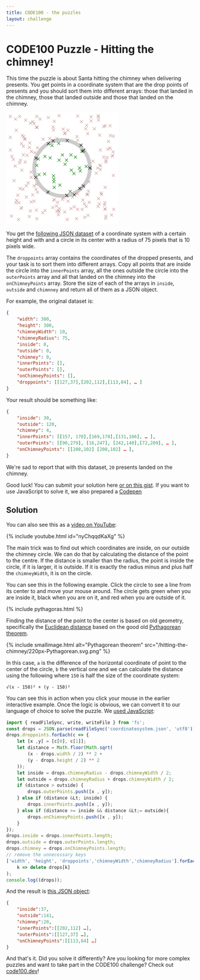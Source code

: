 ```yaml
---
title: CODE100 - the puzzles 
layout: challenge
---
```


# CODE100 Puzzle - Hitting the chimney!

This time the puzzle is about Santa hitting the chimney when delivering presents. You get points in a coordinate system that are the drop points of presents and you should sort them into different arrays: those that landed in the chimney, those that landed outside and those that landed on the chimney.

![Ilustration showing points in the circle as grey, points outside the circle as black and points on the circle as green](targets.png)

You get the [following JSON dataset](coordinatesystem.json) of a coordinate system with a certain height and with and a circle in its center with a radius of 75 pixels that is 10 pixels wide. 

The `droppoints` array contains the coordinates of the dropped presents, and your task is to sort them into different arrays. Copy all points that are inside the circle into the `innerPoints` array, all the ones outside the circle into the `outerPoints` array and all that landed on the chimney into the `onChimneyPoints` array. Store the size of each of the arrays in `inside`, `outside` and `chimnney` and return all of them as a JSON object.

For example, the original dataset is: 

```json
{
    "width": 300,
    "height": 300,
    "chimneyWidth": 10,
    "chimneyRadius": 75,
    "inside": 0,
    "outside": 0,
    "chimney": 0,
    "innerPoints": [],
    "outerPoints": [],
    "onChimneyPoints": [],
    "droppoints": [[127,37],[202,112],[113,84], … ] 
}
```

Your result should be something like: 

```json
{
    "inside": 30,
    "outside": 120,
    "chimney": 4,
    "innerPoints": [[157, 170],[169,170],[131,166], … ],
    "outerPoints": [[90,279], [16,247], [242,140],[72,209], … ],
    "onChimneyPoints": [[208,102] [208,102] … ],
}
```

We're sad to report that with this dataset, `20` presents landed on the chimney. 

Good luck! You can submit your solution here [or on this gist](https://gist.github.com/codepo8/4e5f3efe95f9dc443fba7314e1f680c6). If you want to use JavaScript to solve it, we also prepared a [Codepen](https://codepen.io/codepo8/pen/Rwdbwbg)

<!-- details -->
<!-- summary -->
## Solution
<!-- endsummary -->

You can also see this as a [video on YouTube](https://youtu.be/nyChqqdKaXg):

{% include youtube.html id="nyChqqdKaXg" %}

The main trick was to find out which coordinates are inside, on our outside the chimney circle. We can do that by calculating the distance of the point to the centre. If the distance is smaller than the radius, the point is inside the circle, if it is larger, it is outside. If it is exactly the radius minus and plus half the `chimneyWidth`, it is on the circle.</p>

You can see this in the following example. Click the circle to see a line from its center to and move your mouse around. The circle gets green when you are inside it, black when you are on it, and red when you are outside of it.

{% include pythagoras.html %}

Finding the distance of the point to the center is based on old geometry, specifically the [Euclidean distance](https://en.wikipedia.org/wiki/Euclidean_distance) based on the good old [Pythagorean theorem](https://en.wikipedia.org/wiki/Pythagorean_theorem).

{% include smallimage.html alt="Pythagorean theorem" src="/hitting-the-chimney/220px-Pythagorean.svg.png" %}

In this case, `a` is the difference of the horizontal coordinate of point to the center of the circle, `b` the vertical one and we can calculate the distance using the following where `150` is half the size of the coordinate system:

```
√(x - 150)² + (y - 150)²
```

You can see this in action when you click your mouse in the earlier interactive example. Once the logic is obvious, we can convert it to our language of choice to solve the puzzle. We [used JavaScript](solutions/javascript/presentdrop.js):

```javascript
import { readFileSync, write, writeFile } from 'fs';
const drops = JSON.parse(readFileSync('coordinatesystem.json', 'utf8'));
drops.droppoints.forEach(c => {
    let [x ,y] = [c[0], c[1]];
    let distance = Math.floor(Math.sqrt(
        (x - drops.width / 2) ** 2 + 
        (y - drops.height / 2) ** 2
    ));
    let inside = drops.chimneyRadius - drops.chimneyWidth / 2;
    let outside = drops.chimneyRadius + drops.chimneyWidth / 2;
    if (distance > outside) {
        drops.outerPoints.push([x , y]);
    } else if (distance &Lt; inside) {
        drops.innerPoints.push([x , y]);
    } else if (distance >= inside && distance &Lt;= outside){
        drops.onChimneyPoints.push([x , y]);
    }
});
drops.inside = drops.innerPoints.length;
drops.outside = drops.outerPoints.length;
drops.chimney = drops.onChimneyPoints.length;
// remove the unnecessary keys
['width', 'height', 'droppoints','chimneyWidth','chimneyRadius'].forEach(
    k => delete drops[k]
);    
console.log((drops));
```

And the result is [this JSON object](solutions/javascript/result.json):

```json
{
    "inside":37,
    "outside":141,
    "chimney":20,
    "innerPoints":[[202,112] …],
    "outerPoints":[[127,37] …],
    "onChimneyPoints":[[113,84] …]
}
```

And that's it. Did you solve it differently? Are you looking for more complex puzzles and want to take part in the CODE100 challenge? Check out <a href="https://code100.dev">code100.dev</a>!    

<!-- enddetails -->
